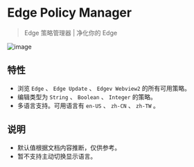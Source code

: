 # Edge Policy Manager

> Edge 策略管理器 | 净化你的 Edge

![image](https://github.com/NXY666/EdgePolicyManager/assets/62371554/412f6aa7-22e4-4eae-8eb7-1440f8ce449d)

## 特性
* 浏览 `Edge` 、 `Edge Update` 、 `Edgev Webview2` 的所有可用策略。
* 编辑类型为 `String` 、 `Boolean` 、 `Integer` 的策略。
* 多语言支持。可用语言有 `en-US` 、 `zh-CN` 、 `zh-TW` 。

## 说明
* 默认值根据文档内容推断，仅供参考。
* 暂不支持主动切换显示语言。
